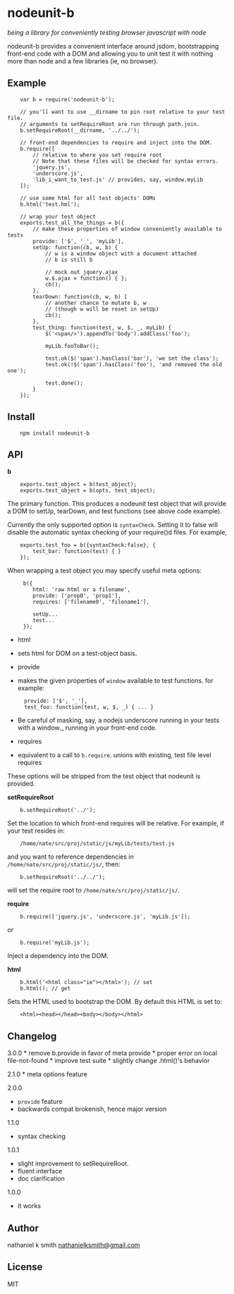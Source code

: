 # nodeunit-b

_being a library for conveniently testing browser javascript with node_

nodeunit-b provides a convenient interface around jsdom, bootstrapping
front-end code with a DOM and allowing you to unit test it with nothing more
than node and a few libraries (ie, no browser).


## Example

        var b = require('nodeunit-b');

        // you'll want to use __dirname to pin root relative to your test file.
        // arguments to setRequireRoot are run through path.join.
        b.setRequireRoot(__dirname, '../../');

        // front-end dependencies to require and inject into the DOM.
        b.require([
            // relative to where you set require root
            // Note that these files will be checked for syntax errors.
            'jquery.js',
            'underscore.js',
            'lib_i_want_to_test.js' // provides, say, window.myLib
        ]);

        // use some html for all test objects' DOMs
        b.html('test.hml');

        // wrap your test object
        exports.test_all_the_things = b({
            // make these properties of window conveniently available to tests
            provide: ['$', '_', 'myLib'],
            setUp: function(cb, w, b) {
                // w is a window object with a document attached
                // b is still b

                // mock out jquery.ajax
                w.$.ajax = function() { };
                cb();
            },
            tearDown: function(cb, w, b) [
                // another chance to mutate b, w
                // (though w will be reset in setUp)
                cb();
            },
            test_thing: function(test, w, $, _, myLib) {
                $('<span/>').appendTo('body').addClass('foo');

                myLib.fooToBar();

                test.ok($('span').hasClass('bar'), 'we set the class');
                test.ok(!$('span').hasClass('foo'), 'and removed the old one');

                test.done();
            }
        });


## Install

        npm install nodeunit-b


## API

**b**

        exports.test_object = b(test_object);
        exports.test_object = b(opts, test_object);

The primary function. This produces a nodeunit test object that will provide a
DOM to setUp, tearDown, and test functions (see above code example).

Currently the only supported option is `syntaxCheck`. Setting it to false will
disable the automatic syntax checking of your require()d files. For example,

        exports.test_foo = b({syntaxCheck:false}, {
            test_bar: function(test) { }
        });

When wrapping a test object you may specify useful meta options:

         b({
            html: 'raw html or a filename',
            provide: ['prop0', 'prop1'],
            requires: ['filename0', 'filename1'],

            setUp...
            test...
         });

 * html
  * sets html for DOM on a test-object basis.
 * provide
  * makes the given properties of `window` available to test functions. for example:

          provide: ['$', '_'],
          test_foo: function(test, w, $, _) { ... }

  * Be careful of masking, say, a nodejs underscore running in your tests with a window.\_ running in your front-end code.
 * requires
  * equivalent to a call to `b.require`. unions with existing, test file level requires

These options will be stripped from the test object that nodeunit is provided.

**setRequireRoot**

        b.setRequireRoot('../');

Set the location to which front-end requires will be relative. For example, if your test resides in:

        /home/nate/src/proj/static/js/myLib/tests/test.js

and you want to reference dependencies in `/home/nate/src/proj/static/js/`, then:

        b.setRequireRoot('../../');

will set the require root to `/home/nate/src/proj/static/js/`.

**require**

        b.require(['jquery.js', 'underscore.js', 'myLib.js']);

or

        b.require('myLib.js');

Inject a dependency into the DOM.

**html**

        b.html('<html class="ie"></html>'); // set
        b.html(); // get

Sets the HTML used to bootstrap the DOM. By default this HTML is set to:

        <html><head></head><body></body></html>


## Changelog

3.0.0
    * remove b.provide in favor of meta provide
    * proper error on local file-not-found
    * improve test suite
    * slightly change .html()'s behavior

2.1.0
    * meta options feature

2.0.0
 * `provide` feature
 * backwards compat brokenish, hence major version

1.1.0
 * syntax checking

1.0.1
 * slight improvement to setRequireRoot.
 * fluent interface
 * doc clarification

1.0.0
 * it works

## Author

nathaniel k smith <nathanielksmith@gmail.com>

## License

MIT
